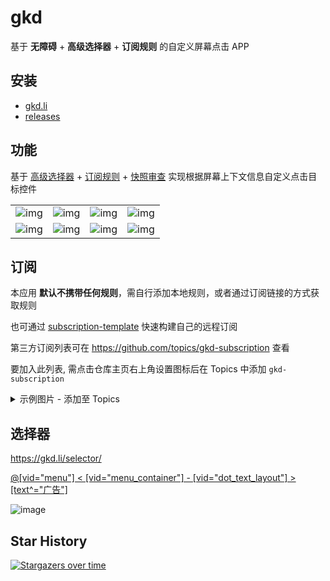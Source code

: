# gkd

基于 **无障碍** + **高级选择器** + **订阅规则** 的自定义屏幕点击 APP

## 安装

- [gkd.li](https://gkd.li/guide/)
- [releases](https://github.com/gkd-kit/gkd/releases)

## 功能

基于 [高级选择器](https://gkd.li/selector/) + [订阅规则](https://gkd.li/subscription/) + [快照审查](https://github.com/gkd-kit/inspect) 实现根据屏幕上下文信息自定义点击目标控件

|                                                                                             |                                                                                             |                                                                                             |                                                                                             |
| ------------------------------------------------------------------------------------------- | ------------------------------------------------------------------------------------------- | ------------------------------------------------------------------------------------------- | ------------------------------------------------------------------------------------------- |
| ![img](https://github.com/gkd-kit/gkd/assets/38517192/e99f43b7-2247-4682-9981-f5d4ec9b483f) | ![img](https://github.com/gkd-kit/gkd/assets/38517192/2d22ee71-d6fd-4dfe-b52f-d73df02f5009) | ![img](https://github.com/gkd-kit/gkd/assets/38517192/b2deafde-d933-402f-a9ce-ebae521b439f) | ![img](https://github.com/gkd-kit/gkd/assets/38517192/7be30706-3e76-4685-b853-3294c362999f) |
| ![img](https://github.com/gkd-kit/gkd/assets/38517192/1cca31e6-ab1e-4f05-b2bb-ce4844029d52) | ![img](https://github.com/gkd-kit/gkd/assets/38517192/905c2f8d-6af4-4870-b00e-27f6844467aa) | ![img](https://github.com/gkd-kit/gkd/assets/38517192/79f4b6cd-c9c9-4c58-a613-f7f8951dfa61) | ![img](https://github.com/gkd-kit/gkd/assets/38517192/43f7024c-2227-4476-b90c-7dc6f1e4264d) |

## 订阅

本应用 **默认不携带任何规则**，需自行添加本地规则，或者通过订阅链接的方式获取规则

也可通过 [subscription-template](https://github.com/gkd-kit/subscription-template) 快速构建自己的远程订阅

第三方订阅列表可在 <https://github.com/topics/gkd-subscription> 查看

要加入此列表, 需点击仓库主页右上角设置图标后在 Topics 中添加 `gkd-subscription`

<details>
<summary>示例图片 - 添加至 Topics</summary>

![image](https://github.com/gkd-kit/gkd/assets/38517192/b7a2548d-c499-4db3-a2a4-dab81f0d312e)
</details>

## 选择器

<https://gkd.li/selector/>

[@[vid=\"menu\"] < [vid=\"menu_container\"] - [vid=\"dot_text_layout\"] > [text^=\"广告\"]](https://i.gkd.li/i/14881985?gkd=QFt2aWQ9Im1lbnUiXSA8IFt2aWQ9Im1lbnVfY29udGFpbmVyIl0gLSBbdmlkPSJkb3RfdGV4dF9sYXlvdXQiXSA-IFt0ZXh0Xj0i5bm_5ZGKIl0)

![image](https://github.com/gkd-kit/gkd/assets/38517192/980db09f-2c50-4ca0-a8e3-43dce10e38f0)

## Star History

[![Stargazers over time](https://starchart.cc/gkd-kit/gkd.svg?variant=adaptive)](https://starchart.cc/gkd-kit/gkd)
